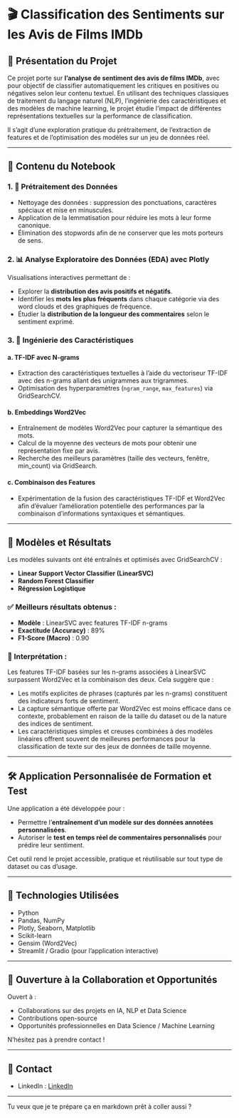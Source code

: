 # 🎬 Classification des Sentiments sur les Avis de Films IMDb

## 📌 Présentation du Projet

Ce projet porte sur **l’analyse de sentiment des avis de films IMDb**, avec pour objectif de classifier automatiquement les critiques en positives ou négatives selon leur contenu textuel. En utilisant des techniques classiques de traitement du langage naturel (NLP), l’ingénierie des caractéristiques et des modèles de machine learning, le projet étudie l’impact de différentes représentations textuelles sur la performance de classification.

Il s’agit d’une exploration pratique du prétraitement, de l’extraction de features et de l’optimisation des modèles sur un jeu de données réel.

---

## 📓 Contenu du Notebook

### 1. 🧹 Prétraitement des Données

* Nettoyage des données : suppression des ponctuations, caractères spéciaux et mise en minuscules.
* Application de la lemmatisation pour réduire les mots à leur forme canonique.
* Élimination des stopwords afin de ne conserver que les mots porteurs de sens.

### 2. 📊 Analyse Exploratoire des Données (EDA) avec Plotly

Visualisations interactives permettant de :

* Explorer la **distribution des avis positifs et négatifs**.
* Identifier les **mots les plus fréquents** dans chaque catégorie via des word clouds et des graphiques de fréquence.
* Étudier la **distribution de la longueur des commentaires** selon le sentiment exprimé.

### 3. 🧠 Ingénierie des Caractéristiques

#### a. TF-IDF avec N-grams

* Extraction des caractéristiques textuelles à l’aide du vectoriseur TF-IDF avec des n-grams allant des unigrammes aux trigrammes.
* Optimisation des hyperparamètres (`ngram_range`, `max_features`) via GridSearchCV.

#### b. Embeddings Word2Vec

* Entraînement de modèles Word2Vec pour capturer la sémantique des mots.
* Calcul de la moyenne des vecteurs de mots pour obtenir une représentation fixe par avis.
* Recherche des meilleurs paramètres (taille des vecteurs, fenêtre, min\_count) via GridSearch.

#### c. Combinaison des Features

* Expérimentation de la fusion des caractéristiques TF-IDF et Word2Vec afin d’évaluer l’amélioration potentielle des performances par la combinaison d’informations syntaxiques et sémantiques.

---

## 🤖 Modèles et Résultats

Les modèles suivants ont été entraînés et optimisés avec GridSearchCV :

* **Linear Support Vector Classifier (LinearSVC)**
* **Random Forest Classifier**
* **Régression Logistique**

### ✅ Meilleurs résultats obtenus :

* **Modèle** : LinearSVC avec features TF-IDF n-grams
* **Exactitude (Accuracy)** : 89%
* **F1-Score (Macro)** : 0.90

### 🧠 Interprétation :

Les features TF-IDF basées sur les n-grams associées à LinearSVC surpassent Word2Vec et la combinaison des deux. Cela suggère que :

* Les motifs explicites de phrases (capturés par les n-grams) constituent des indicateurs forts de sentiment.
* La capture sémantique offerte par Word2Vec est moins efficace dans ce contexte, probablement en raison de la taille du dataset ou de la nature des indices de sentiment.
* Les caractéristiques simples et creuses combinées à des modèles linéaires offrent souvent de meilleures performances pour la classification de texte sur des jeux de données de taille moyenne.

---

## 🛠️ Application Personnalisée de Formation et Test

Une application a été développée pour :

* Permettre l’**entraînement d’un modèle sur des données annotées personnalisées**.
* Autoriser le **test en temps réel de commentaires personnalisés** pour prédire leur sentiment.

Cet outil rend le projet accessible, pratique et réutilisable sur tout type de dataset ou cas d’usage.

---

## 📂 Technologies Utilisées

* Python
* Pandas, NumPy
* Plotly, Seaborn, Matplotlib
* Scikit-learn
* Gensim (Word2Vec)
* Streamlit / Gradio (pour l’application interactive)

---

## 🤝 Ouverture à la Collaboration et Opportunités

Ouvert à :

* Collaborations sur des projets en IA, NLP et Data Science
* Contributions open-source
* Opportunités professionnelles en Data Science / Machine Learning

N’hésitez pas à prendre contact !

---

## 📧 Contact

* LinkedIn : [LinkedIn](https://linkedin.com/in/mamadou-sanogo-3b22a9263)

---

Tu veux que je te prépare ça en markdown prêt à coller aussi ?
